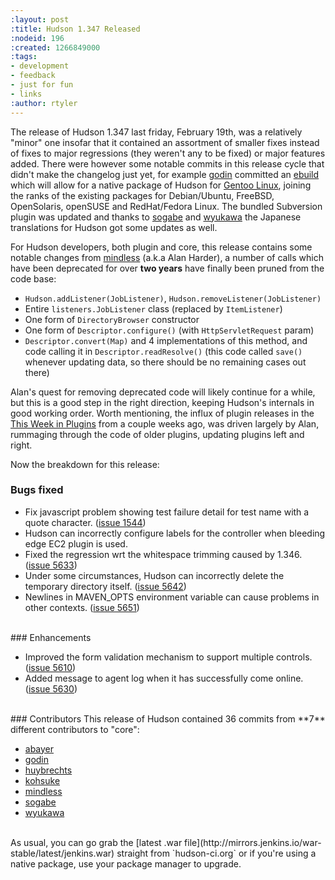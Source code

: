 ```yaml
---
:layout: post
:title: Hudson 1.347 Released
:nodeid: 196
:created: 1266849000
:tags:
- development
- feedback
- just for fun
- links
:author: rtyler
---
```

The release of Hudson 1.347 last friday, February 19th, was a relatively "minor" one insofar that it contained an assortment of smaller fixes instead of fixes to major regressions (they weren't any to be fixed) or major features added. There were however some notable commits in this release cycle that didn't make the changelog just yet, for example <a id="aptureLink_TgMtrwa0Sz" href="https://twitter.com/_godin_">godin</a> committed an <a id="aptureLink_HxZkmWKjTi" href="https://en.wikipedia.org/wiki/Ebuild">ebuild</a> which will allow for a native package of Hudson for <a id="aptureLink_uU6StMFk4O" href="https://en.wikipedia.org/wiki/Gentoo%20Linux">Gentoo Linux</a>, joining the ranks of the existing packages for Debian/Ubuntu, FreeBSD, OpenSolaris, openSUSE and RedHat/Fedora Linux. The bundled Subversion plugin was updated and thanks to <a id="aptureLink_IPwBJtA60V" href="https://twitter.com/ssogabe">sogabe</a> and <a id="aptureLink_9NWuFKYOM9" href="https://twitter.com/wyukawa">wyukawa</a> the Japanese translations for Hudson got some updates as well. 

For Hudson developers, both plugin and core, this release contains some notable changes from <a id="aptureLink_XwoYyUAc5v" href="https://blogs.sun.com/mindless">mindless</a> (a.k.a Alan Harder), a number of calls which have been deprecated for over **two years** have finally been pruned from the code base:

* `Hudson.addListener(JobListener)`, `Hudson.removeListener(JobListener)`
* Entire `listeners.JobListener` class (replaced by `ItemListener`)
* One form of `DirectoryBrowser` constructor
* One form of `Descriptor.configure()` (with `HttpServletRequest` param)
* `Descriptor.convert(Map)` and 4 implementations of this method, and code calling it in `Descriptor.readResolve()` (this code called `save()` whenever updating data, so there should be no remaining cases out there)

Alan's quest for removing deprecated code will likely continue for a while, but this is a good step in the right direction, keeping Hudson's internals in good working order. Worth mentioning, the influx of plugin releases in the [This Week in Plugins](https://jenkins.io/content/week-plugins-0) from a couple weeks ago, was driven largely by Alan, rummaging through the code of older plugins, updating plugins left and right.
<!--break-->
Now the breakdown for this release:

### Bugs fixed
<ul class=image>
  <li class=bug> 
    Fix javascript problem showing test failure detail for test name with a quote character.
    (<a href="https://issues.jenkins.io/browse/JENKINS-1544">issue 1544</a>)
  <li class=bug> 
    Hudson can incorrectly configure labels for the controller when bleeding edge EC2 plugin is used.
  <li class=bug> 
    Fixed the regression wrt the whitespace trimming caused by 1.346.
    (<a href="https://issues.jenkins.io/browse/JENKINS-5633">issue 5633</a>)
  <li class=bug> 
    Under some circumstances, Hudson can incorrectly delete the temporary directory itself.
    (<a href="https://issues.jenkins.io/browse/JENKINS-5642">issue 5642</a>)
  <li class=bug> 
    Newlines in MAVEN_OPTS environment variable can cause problems in other contexts.
    (<a href="https://issues.jenkins.io/browse/JENKINS-5651">issue 5651</a>)
</ul>

<br clear="all"/>
### Enhancements
<ul>
  <li class=rfe> 
    Improved the form validation mechanism to support multiple controls.
    (<a href="https://issues.jenkins.io/browse/JENKINS-5610">issue 5610</a>)
  <li class=rfe> 
    Added message to agent log when it has successfully come online.
    (<a href="https://issues.jenkins.io/browse/JENKINS-5630">issue 5630</a>)
</ul>


<br clear="all"/>
### Contributors 
This release of Hudson contained 36 commits from **7** different contributors to "core":

* <a id="aptureLink_YFkDO3e779" href="https://twitter.com/abayer">abayer</a>
* <a id="aptureLink_TgMtrwa0Sz" href="https://twitter.com/_godin_">godin</a>
* <a id="aptureLink_BJgeHDF4sh" href="https://www.linkedin.com/in/thuybrechts">huybrechts</a>
* <a id="aptureLink_YaPunVjeFQ" href="https://twitter.com/kohsukekawa">kohsuke</a>
* <a id="aptureLink_XwoYyUAc5v" href="https://blogs.sun.com/mindless">mindless</a>
* <a id="aptureLink_IPwBJtA60V" href="https://twitter.com/ssogabe">sogabe</a>
* <a id="aptureLink_9NWuFKYOM9" href="https://twitter.com/wyukawa">wyukawa</a>



<br clear="all"/>
As usual, you can go grab the [latest .war file](http://mirrors.jenkins.io/war-stable/latest/jenkins.war) straight from `hudson-ci.org` or if you're using a native package, use your package manager to upgrade.
